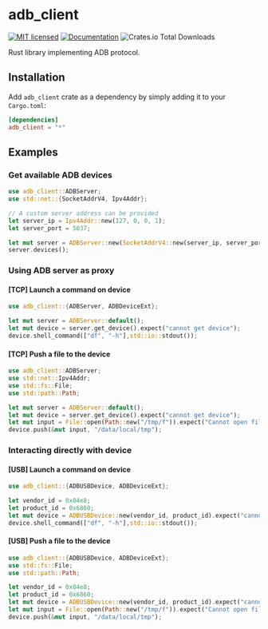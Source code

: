 # adb_client

[![MIT licensed](https://img.shields.io/crates/l/adb_client.svg)](./LICENSE-MIT)
[![Documentation](https://docs.rs/adb_client/badge.svg)](https://docs.rs/adb_client)
![Crates.io Total Downloads](https://img.shields.io/crates/d/adb_client)

Rust library implementing ADB protocol.

## Installation

Add `adb_client` crate as a dependency by simply adding it to your `Cargo.toml`:

```toml
[dependencies]
adb_client = "*"
```

## Examples

### Get available ADB devices

```rust no_run
use adb_client::ADBServer;
use std::net::{SocketAddrV4, Ipv4Addr};

// A custom server address can be provided
let server_ip = Ipv4Addr::new(127, 0, 0, 1);
let server_port = 5037;

let mut server = ADBServer::new(SocketAddrV4::new(server_ip, server_port));
server.devices();
```

### Using ADB server as proxy

#### [TCP] Launch a command on device

```rust no_run
use adb_client::{ADBServer, ADBDeviceExt};

let mut server = ADBServer::default();
let mut device = server.get_device().expect("cannot get device");
device.shell_command(["df", "-h"],std::io::stdout());
```

#### [TCP] Push a file to the device

```rust no_run
use adb_client::ADBServer;
use std::net::Ipv4Addr;
use std::fs::File;
use std::path::Path;

let mut server = ADBServer::default();
let mut device = server.get_device().expect("cannot get device");
let mut input = File::open(Path::new("/tmp/f")).expect("Cannot open file");
device.push(&mut input, "/data/local/tmp");
```

### Interacting directly with device

#### [USB] Launch a command on device

```rust no_run
use adb_client::{ADBUSBDevice, ADBDeviceExt};

let vendor_id = 0x04e8;
let product_id = 0x6860;
let mut device = ADBUSBDevice::new(vendor_id, product_id).expect("cannot find device");
device.shell_command(["df", "-h"],std::io::stdout());
```

#### [USB] Push a file to the device

```rust no_run
use adb_client::{ADBUSBDevice, ADBDeviceExt};
use std::fs::File;
use std::path::Path;

let vendor_id = 0x04e8;
let product_id = 0x6860;
let mut device = ADBUSBDevice::new(vendor_id, product_id).expect("cannot find device");
let mut input = File::open(Path::new("/tmp/f")).expect("Cannot open file");
device.push(&mut input, "/data/local/tmp");
```
